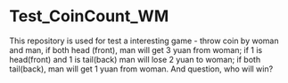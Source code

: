 # Test_CoinCount_WM
This repository is used for test a interesting game - throw coin by woman and man, if both head (front), man will get 3 yuan from woman; if 1 is head(front) and 1 is tail(back) man will lose 2 yuan to woman; if both tail(back), man will get 1 yuan from woman. And question, who will win?
